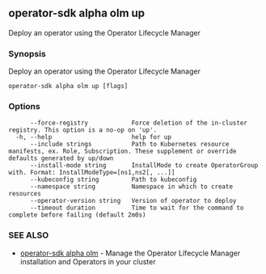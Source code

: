## operator-sdk alpha olm up

Deploy an operator using the Operator Lifecycle Manager

### Synopsis

Deploy an operator using the Operator Lifecycle Manager

```
operator-sdk alpha olm up [flags]
```

### Options

```
      --force-registry            Force deletion of the in-cluster registry. This option is a no-op on 'up'.
  -h, --help                      help for up
      --include strings           Path to Kubernetes resource manifests, ex. Role, Subscription. These supplement or override defaults generated by up/down
      --install-mode string       InstallMode to create OperatorGroup with. Format: InstallModeType=[ns1,ns2[, ...]]
      --kubeconfig string         Path to kubeconfig
      --namespace string          Namespace in which to create resources
      --operator-version string   Version of operator to deploy
      --timeout duration          Time to wait for the command to complete before failing (default 2m0s)
```

### SEE ALSO

* [operator-sdk alpha olm](operator-sdk_alpha_olm.md)	 - Manage the Operator Lifecycle Manager installation and Operators in your cluster

